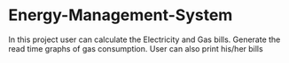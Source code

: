 # Energy-Management-System
In this project user can calculate the Electricity and Gas bills. Generate the read time graphs of gas consumption. User can also print his/her bills 
